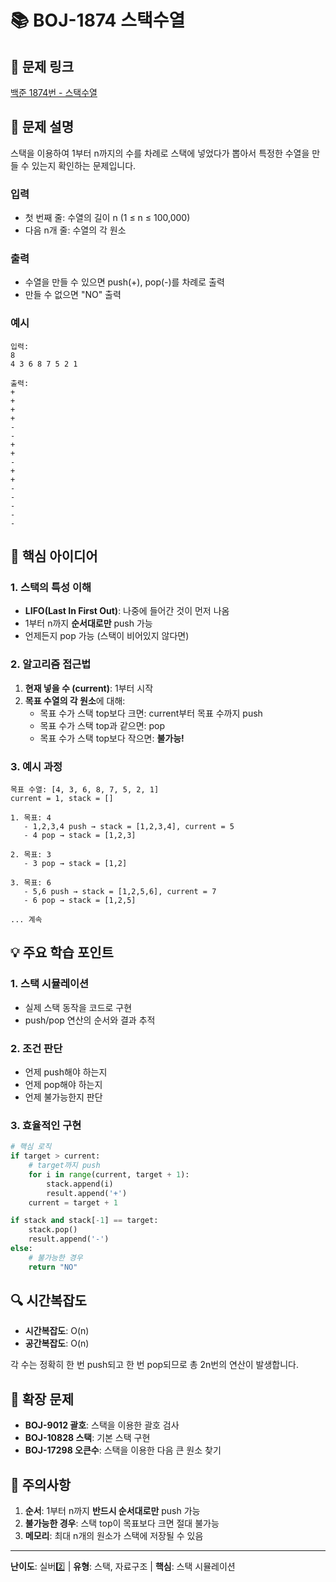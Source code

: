 # 📚 BOJ-1874 스택수열

## 🔗 문제 링크
[백준 1874번 - 스택수열](https://www.acmicpc.net/problem/1874)

## 📝 문제 설명

스택을 이용하여 1부터 n까지의 수를 차례로 스택에 넣었다가 뽑아서 특정한 수열을 만들 수 있는지 확인하는 문제입니다.

### 입력
- 첫 번째 줄: 수열의 길이 n (1 ≤ n ≤ 100,000)
- 다음 n개 줄: 수열의 각 원소

### 출력
- 수열을 만들 수 있으면 push(+), pop(-)를 차례로 출력
- 만들 수 없으면 "NO" 출력

### 예시
```
입력:
8
4 3 6 8 7 5 2 1

출력:
+
+
+
+
-
-
+
+
-
+
+
-
-
-
-
-
```

## 🎯 핵심 아이디어

### 1. 스택의 특성 이해
- **LIFO(Last In First Out)**: 나중에 들어간 것이 먼저 나옴
- 1부터 n까지 **순서대로만** push 가능
- 언제든지 pop 가능 (스택이 비어있지 않다면)

### 2. 알고리즘 접근법
1. **현재 넣을 수 (current)**: 1부터 시작
2. **목표 수열의 각 원소**에 대해:
   - 목표 수가 스택 top보다 크면: current부터 목표 수까지 push
   - 목표 수가 스택 top과 같으면: pop
   - 목표 수가 스택 top보다 작으면: **불가능!**

### 3. 예시 과정
```
목표 수열: [4, 3, 6, 8, 7, 5, 2, 1]
current = 1, stack = []

1. 목표: 4
   - 1,2,3,4 push → stack = [1,2,3,4], current = 5
   - 4 pop → stack = [1,2,3]

2. 목표: 3  
   - 3 pop → stack = [1,2]

3. 목표: 6
   - 5,6 push → stack = [1,2,5,6], current = 7
   - 6 pop → stack = [1,2,5]
   
... 계속
```

## 💡 주요 학습 포인트

### 1. 스택 시뮬레이션
- 실제 스택 동작을 코드로 구현
- push/pop 연산의 순서와 결과 추적

### 2. 조건 판단
- 언제 push해야 하는지
- 언제 pop해야 하는지  
- 언제 불가능한지 판단

### 3. 효율적인 구현
```python
# 핵심 로직
if target > current:
    # target까지 push
    for i in range(current, target + 1):
        stack.append(i)
        result.append('+')
    current = target + 1

if stack and stack[-1] == target:
    stack.pop()
    result.append('-')
else:
    # 불가능한 경우
    return "NO"
```

## 🔍 시간복잡도
- **시간복잡도**: O(n)
- **공간복잡도**: O(n)

각 수는 정확히 한 번 push되고 한 번 pop되므로 총 2n번의 연산이 발생합니다.

## 🚀 확장 문제
- **BOJ-9012 괄호**: 스택을 이용한 괄호 검사
- **BOJ-10828 스택**: 기본 스택 구현
- **BOJ-17298 오큰수**: 스택을 이용한 다음 큰 원소 찾기

## 💭 주의사항
1. **순서**: 1부터 n까지 **반드시 순서대로만** push 가능
2. **불가능한 경우**: 스택 top이 목표보다 크면 절대 불가능
3. **메모리**: 최대 n개의 원소가 스택에 저장될 수 있음

---
**난이도**: 실버2️⃣ | **유형**: 스택, 자료구조 | **핵심**: 스택 시뮬레이션